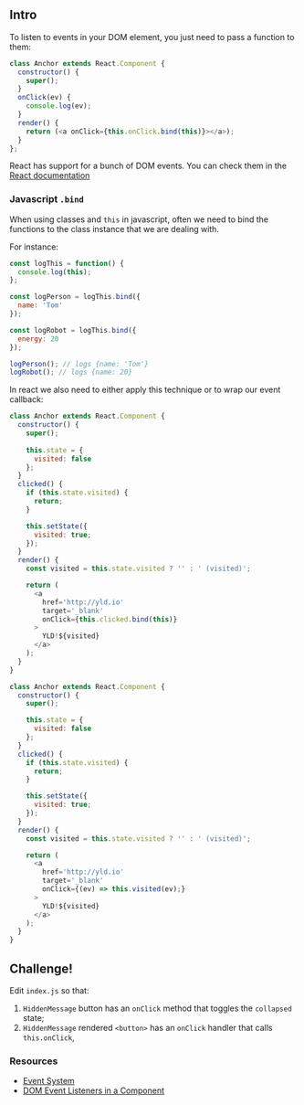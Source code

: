 ## Intro

To listen to events in your DOM element, you just need to pass a function to them:

```javascript
class Anchor extends React.Component {
  constructor() {
    super();
  }
  onClick(ev) {
    console.log(ev);
  }
  render() {
    return (<a onClick={this.onClick.bind(this)}></a>);
  }
};
```

React has support for a bunch of DOM events. You can check them in the [React documentation](https://facebook.github.io/react/docs/events.html)

### Javascript `.bind`

When using classes and `this` in javascript, often we need to bind the functions to the class instance that we are dealing with.

For instance: 

```javascript
const logThis = function() {
  console.log(this);
};

const logPerson = logThis.bind({
  name: 'Tom'
});

const logRobot = logThis.bind({
  energy: 20
});

logPerson(); // logs {name: 'Tom'}
logRobot(); // logs {name: 20}
```

In react we also need to either apply this technique or to wrap our event callback: 

```javascript
class Anchor extends React.Component {
  constructor() {
    super();
    
    this.state = {
      visited: false
    };
  }
  clicked() {
    if (this.state.visited) {
      return;
    }

    this.setState({
      visited: true;
    });
  }
  render() {
    const visited = this.state.visited ? '' : ' (visited)';

    return (
      <a
        href='http://yld.io'
        target='_blank'
        onClick={this.clicked.bind(this)}
      >
        YLD!${visited}
      </a>
    );
  }
}
```

```javascript
class Anchor extends React.Component {
  constructor() {
    super();

    this.state = {
      visited: false
    };
  }
  clicked() {
    if (this.state.visited) {
      return;
    }

    this.setState({
      visited: true;
    });
  }
  render() {
    const visited = this.state.visited ? '' : ' (visited)';

    return (
      <a
        href='http://yld.io'
        target='_blank'
        onClick={(ev) => this.visited(ev);}
      >
        YLD!${visited}
      </a>
    );
  }
}
```

## Challenge!

Edit `index.js` so that:
  1. `HiddenMessage` button has an `onClick` method that toggles the `collapsed` state;
  2. `HiddenMessage` rendered `<button>` has an `onClick` handler that calls `this.onClick`,

### Resources

* [Event System](https://facebook.github.io/react/docs/events.html)
* [DOM Event Listeners in a Component](https://facebook.github.io/react/tips/dom-event-listeners.html)
